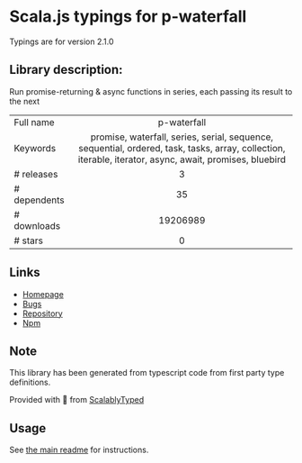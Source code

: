 
# Scala.js typings for p-waterfall

Typings are for version 2.1.0

## Library description:
Run promise-returning & async functions in series, each passing its result to the next

|                    |                 |
| ------------------ | :-------------: |
| Full name          | p-waterfall |
| Keywords           | promise, waterfall, series, serial, sequence, sequential, ordered, task, tasks, array, collection, iterable, iterator, async, await, promises, bluebird |
| # releases         | 3 |
| # dependents       | 35 |
| # downloads        | 19206989 |
| # stars            | 0 |

## Links
- [Homepage](https://github.com/sindresorhus/p-waterfall#readme)
- [Bugs](https://github.com/sindresorhus/p-waterfall/issues)
- [Repository](https://github.com/sindresorhus/p-waterfall)
- [Npm](https://www.npmjs.com/package/p-waterfall)
    


## Note
This library has been generated from typescript code from first party type definitions.

Provided with :purple_heart: from [ScalablyTyped](https://github.com/oyvindberg/ScalablyTyped)

## Usage
See [the main readme](../../readme.md) for instructions.


